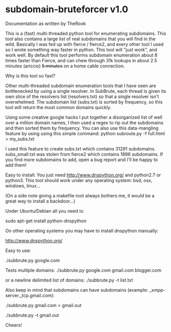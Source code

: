 subdomain-bruteforcer v1.0
=====================
Documentation as written by TheRook

This is a (fast) multi-threaded python tool for enumerating subdomains.  This tool also contains a large list of real subdomains that you will find in the wild.  Basically I was fed up with fierce / fierce2, and every other tool I used so I wrote something way faster in python.   This tool will "just work",  and work well.   By default this tool performs subdomain enumeration about 8 times faster than Fierce, and can chew through 31k lookups in about 2.5 minutes (ariccio) ~~5 minutes~~ on a home cable connection.

Why is this tool so fast?

Other multi-threaded subdomain enumeration tools that I have seen are bottlenecked by using a single resolver.   In SubBrute, each thread is given its own slice of the resolvers list (resolvers.txt) so that a single resolver isn't overwhelmed.  The subdomain list (subs.txt) is sorted by frequency, so this tool will return the most common domains quickly.  

Using some creative google hacks I put together a disorganized list of well over a million domain names,  I then used a regex to rip out the subdomains and then sorted them by frequency. You can also use this data-mangling feature by using using this simple command:
python subroute.py -f full.html > my_subs.txt

I used this feature to create subs.txt which contains 31291 subdomains.  subs_small.txt was stolen from fierce2 which contains 1896 subdomains.   If you find more subdomains to add,  open a bug report and I'll be happy to add them!

Easy to install:
You just need http://www.dnspython.org/ and python2.7 or python3.  This tool should work under any operating system:  bsd, osx, windows, linux...

(On a side note giving a makefile root always bothers me,  it would be a great way to install a backdoor...)

Under Ubuntu/Debian all you need is:

sudo apt-get install python-dnspython

On other operating systems you may have to install dnspython manually:

http://www.dnspython.org/ 

Easy to use:

./subbrute.py google.com

Tests multiple domains:
./subbrute.py google.com gmail.com blogger.com

or a newline delimited list of domains:
./subbrute.py -t list.txt

Also keep in mind that subdomains can have subdomains (example: _xmpp-server._tcp.gmail.com):

./subbrute.py gmail.com > gmail.out

./subbrute.py -t gmail.out

Cheers!